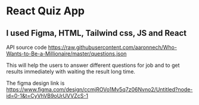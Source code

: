 # React Quiz App

## I used Figma, HTML, Tailwind css, JS and React

API source code https://raw.githubusercontent.com/aaronnech/Who-Wants-to-Be-a-Millionaire/master/questions.json

This will help the users to answer different questions for job
and to get results immediately with waiting the result long time.

The figma design link is https://www.figma.com/design/ccmjROVo1Mv5q7z06Nvno2/Untitled?node-id=0-1&t=CyVhVB9oUrUVVZcS-1

